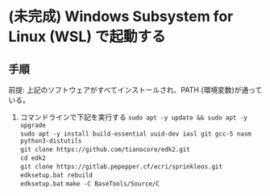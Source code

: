 # (未完成) Windows Subsystem for Linux (WSL) で起動する

## 手順
前提: 上記のソフトウェアがすべてインストールされ、PATH (環境変数)が通っている。

1. コマンドラインで下記を実行する
```sudo apt -y update && sudo apt -y upgrade```  
```sudo apt -y install build-essential uuid-dev iasl git gcc-5 nasm python3-distutils```  
```git clone https://github.com/tianocore/edk2.git```  
```cd edk2```  
```git clone https://gitlab.pepepper.cf/ecri/sprinkleos.git```  
```edksetup.bat rebuild```  
```edksetup.bat```
```make -C BaseTools/Source/C```  
